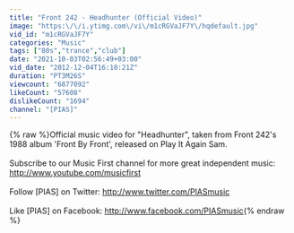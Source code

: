 ```yaml
---
title: "Front 242 - Headhunter (Official Video)"
image: "https:\/\/i.ytimg.com\/vi\/m1cRGVaJF7Y\/hqdefault.jpg"
vid_id: "m1cRGVaJF7Y"
categories: "Music"
tags: ["80s","trance","club"]
date: "2021-10-03T02:56:49+03:00"
vid_date: "2012-12-04T16:10:21Z"
duration: "PT3M26S"
viewcount: "6877092"
likeCount: "57608"
dislikeCount: "1694"
channel: "[PIAS]"
---
```

{% raw %}Official music video for &quot;Headhunter&quot;, taken from Front 242's 1988 album 'Front By Front', released on Play It Again Sam.<br /><br />Subscribe to our Music First channel for more great independent music: <a rel="nofollow" target="blank" href="http://www.youtube.com/musicfirst">http://www.youtube.com/musicfirst</a><br /><br />Follow [PIAS] on Twitter: <a rel="nofollow" target="blank" href="http://www.twitter.com/PIASmusic">http://www.twitter.com/PIASmusic</a><br /><br />Like [PIAS] on Facebook: <a rel="nofollow" target="blank" href="http://www.facebook.com/PIASmusic">http://www.facebook.com/PIASmusic</a>{% endraw %}

